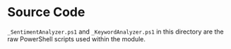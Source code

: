 # Source Code

`_SentimentAnalyzer.ps1` and `_KeywordAnalyzer.ps1` in this directory are the raw PowerShell scripts used within the module. 
